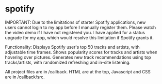 # spotify
IMPORTANT: Due to the limitations of starter Spotify applications, new users cannot login to my app before I manually register them.
Please watch the video demo if I have not registered you.
I have applied for a status upgrade for my app, which would resolve this limitation if Spotify grants it.

Functionality: 
Displays Spotify user's top 50 tracks and artists, with adjustable time frames.
Shows popularity scores for tracks and artists when hovering over pictures.
Generates new track recommendations using top tracks/artists, with randomized refreshing and in-site listening.

All project files are in /callback.
HTML are at the top, Javascript and CSS are in /callback/src.
